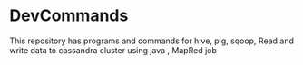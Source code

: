 # DevCommands

This repository has programs and commands for hive, pig, sqoop, Read and write data to cassandra cluster using java , MapRed job
